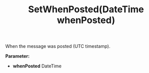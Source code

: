 ﻿---
uid: crmscript_ref_NSChatMessage_SetWhenPosted
title: SetWhenPosted(DateTime whenPosted)
intellisense: NSChatMessage.SetWhenPosted
keywords: NSChatMessage, GetWhenPosted
so.topic: reference
---

When the message was posted (UTC timestamp).

**Parameter:** 
 - **whenPosted** DateTime

